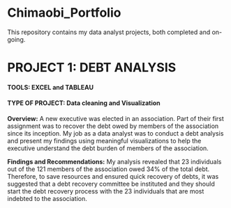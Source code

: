 # Chimaobi_Portfolio
This repository contains my data analyst projects, both completed and on-going.

# PROJECT 1: DEBT ANALYSIS
#### TOOLS: EXCEL and TABLEAU
#### TYPE OF PROJECT: Data cleaning and Visualization

__Overview:__
A new executive was elected in an association. Part of their first assignment was to recover the debt owed by members of the association since its inception.
My job as a data analyst was to conduct a debt analysis and present my findings using meaningful visualizations to help the executive understand the debt burden of members of the association. 

**Findings and Recommendations:**
My analysis revealed that 23 individuals out of the 121 members of the association owed 34% of the total debt. Therefore, to save resources and ensured quick recovery of debts, it was suggested that a debt recovery committee be instituted and they should start the debt recovery process with the 23 individuals that are most indebted to the association. 

